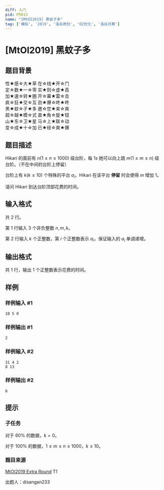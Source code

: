 ```yaml
---
diff: 入门
pid: P5613
name: "[MtOI2019] 黑蚊子多"
tag: ['模拟', '2019', '洛谷原创', 'O2优化', '洛谷月赛']
---
```

# [MtOI2019] 黑蚊子多
## 题目背景

性★感☆大★草  在☆线★开☆门  
定☆数★一☆零  实★则☆虚★高  
加★速☆转★圈  开☆幕★雷☆击  
疯☆狂★交☆互  劲★爆☆咚★咚  
黑★蚊☆子★多  邀☆您★来☆爽  
超☆越★模☆式  直★角☆旋★钮  
山★东☆卫★星  马☆上★联☆动  
变☆成★十☆加  已★经☆爽★爆
## 题目描述

Hikari 的面前有 $n(1\leq n\leq 1000)$ 级台阶，每 $1s$ 她可以向上跳 $m(1\leq m\leq n)$ 级台阶。（不在中间的台阶上停留）

台阶上有 $k(k\leq 10)$ 个特殊的平台 $a_i$，Hikari 在该平台 **停留** 时会使得 $m$ 增加 $1$。

请问 Hikari 到达台阶顶部花费的时间。
## 输入格式

共 $2$ 行。

第 $1$ 行输入 $3$ 个非负整数 $n,m,k$。

第 $2$ 行输入 $k$ 个正整数，第 $i$ 个正整数表示 $a_i$，保证输入的 $a_i$ 单调递增。
## 输出格式

共 $1$ 行，输出 $1$ 个正整数表示花费的时间。
## 样例

### 样例输入 #1
```
10 5 0
```
### 样例输出 #1
```
2
```
### 样例输入 #2
```
31 4 2
8 13
```
### 样例输出 #2
```
6
```
## 提示

### 子任务

对于 $60\%$ 的数据，$k=0$。

对于 $100\%$ 的数据，$1\leq m\leq n\leq 1000$，$k\leq 10$。

### 题目来源

[MtOI2019 Extra Round](https://www.luogu.org/contest/22614) T1

出题人：disangan233

